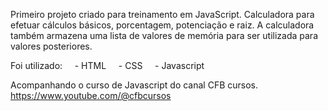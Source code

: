 Primeiro projeto criado para treinamento em JavaScript.
Calculadora para efetuar cálculos básicos, porcentagem, potenciação e raiz.
A calculadora também armazena uma lista de valores de memória para ser utilizada para valores posteriores.

Foi utilizado:
    - HTML
    - CSS
    - Javascript

Acompanhando o curso de Javascript do canal CFB cursos.
https://www.youtube.com/@cfbcursos